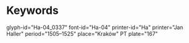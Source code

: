 # Keywords
glyph-id="Ha-04_0337"
font-id="Ha-04"
printer-id="Ha"
printer="Jan Haller"
period="1505–1525"
place="Kraków"
PT plate="167"
